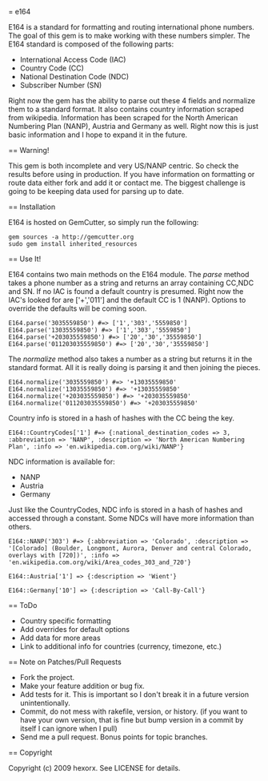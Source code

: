 = e164

E164 is a standard for formatting and routing international phone numbers. The goal of this gem is to make working with these numbers simpler. The E164 standard is composed of the following parts:

* International Access Code (IAC)
* Country Code (CC)
* National Destination Code (NDC)
* Subscriber Number (SN)

Right now the gem has the ability to parse out these 4 fields and normalize them to a standard format. It also contains country information scraped from wikipedia. Information has been scraped for the North American Numbering Plan (NANP), Austria and Germany as well. Right now this is just basic information and I hope to expand it in the future.

== Warning!

This gem is both incomplete and very US/NANP centric. So check the results before using in production. If you have information on formatting or route data either fork and add it or contact me. The biggest challenge is going to be keeping data used for parsing up to date.

== Installation

E164 is hosted on GemCutter, so simply run the following:

    gem sources -a http://gemcutter.org
    sudo gem install inherited_resources
    
== Use It!

E164 contains two main methods on the E164 module. The *parse* method takes a phone number as a string and returns an array containing CC,NDC and SN. If no IAC is found a default country is presumed. Right now the IAC's looked for are ['+','011'] and the default CC is 1 (NANP). Options to override the defaults will be coming soon.

    E164.parse('3035559850') #=> ['1','303','5559850']
    E164.parse('13035559850') #=> ['1','303','5559850']
    E164.parse('+203035559850') #=> ['20','30','35559850']
    E164.parse('011203035559850') #=> ['20','30','35559850']
    
The *normalize* method also takes a number as a string but returns it in the standard format. All it is really doing is parsing it and then joining the pieces.

    E164.normalize('3035559850') #=> '+13035559850'
    E164.normalize('13035559850') #=> '+13035559850'
    E164.normalize('+203035559850') #=> '+203035559850'
    E164.normalize('011203035559850') #=> '+203035559850'
    
Country info is stored in a hash of hashes with the CC being the key.

    E164::CountryCodes['1'] #=> {:national_destination_codes => 3, :abbreviation => 'NANP', :description => 'North American Numbering Plan', :info => 'en.wikipedia.com.org/wiki/NANP'}
    
NDC information is available for:

* NANP
* Austria
* Germany

Just like the CountryCodes, NDC info is stored in a hash of hashes and accessed through a constant. Some NDCs will have more information than others.

    E164::NANP('303') #=> {:abbreviation => 'Colorado', :description => '[Colorado] (Boulder, Longmont, Aurora, Denver and central Colorado, overlays with [720])', :info => 'en.wikipedia.com.org/wiki/Area_codes_303_and_720'}
    
    E164::Austria['1'] => {:description => 'Wient'}
    
    E164::Germany['10'] => {:description => 'Call-By-Call'}

== ToDo

* Country specific formatting
* Add overrides for default options
* Add data for more areas
* Link to additional info for countries (currency, timezone, etc.)

== Note on Patches/Pull Requests
 
* Fork the project.
* Make your feature addition or bug fix.
* Add tests for it. This is important so I don't break it in a
  future version unintentionally.
* Commit, do not mess with rakefile, version, or history.
  (if you want to have your own version, that is fine but
   bump version in a commit by itself I can ignore when I pull)
* Send me a pull request. Bonus points for topic branches.

== Copyright

Copyright (c) 2009 hexorx. See LICENSE for details.

